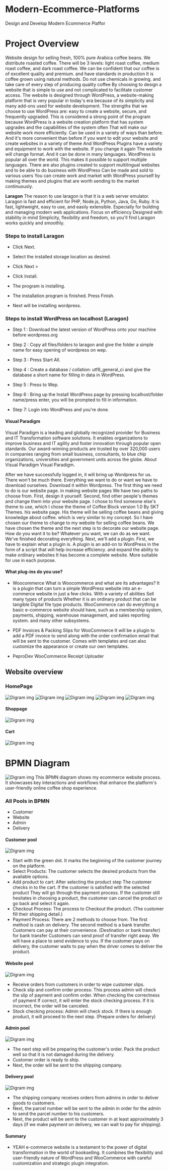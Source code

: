 # Modern-Ecommerce-Platforms
Design and Develop Modern Ecommerce Plaffor

# Project Overview

Website design for selling fresh, 100% pure Arabica coffee beans. We distribute roasted coffee. There will be 3 levels: light roast coffee, medium roast coffee, and dark roast coffee. We can be confident that our coffee is of excellent quality and premium. and have standards in production It is coffee grown using natural methods. Do not use chemicals in growing. and take care of every step of producing quality coffee By choosing to design a website that is simple to use and not complicated to facilitate customer access. The website is designed through WordPress, a website-making platform that is very popular in today's era because of its simplicity and many add-ons used for website development. The strengths that we choose to use WordPress are: easy to create a website, secure, and frequently upgraded. This is considered a strong point of the program because WordPress is a website creation platform that has system upgrades and the capabilities of the system often That will make our website work more efficiently. Can be used in a variety of ways than before. And it's more convenient than before if you want to edit your website and create websites in a variety of theme And WordPress Plugins have a variety and equipment to work with the website. If you change it again The website will change format.
And it can be done in many languages. WordPress is popular all over the world. This makes it possible to support multiple languages. There are also plugins created to support multilingual websites and to be able to do business with WordPress Can be made and sold to various users You can create work and market with WordPress yourself by making themes and plugins that are worth sending to the market continuously.

**Laragon** The reason to use laragon is that it is a web server emulator. Laragon is fast and efficient for PHP, Node.js, Python, Java, Go, Ruby. It is fast, lightweight, easy to use, and easily extensible. Especially for building and managing modern web applications. Focus on efficiency Designed with stability in mind Simplicity, flexibility and freedom, so you'll find Laragon works quickly and smoothly.

### Steps to install Laragon

- Click Next.

- Select the installed storage location as desired.

- Click Next >

- Click Install.

- The program is installing.

- The installation program is finished. Press Finish.

- Next will be installing wordpress.


### Steps to install WordPress on localhost (Laragon)

- Step 1 : Download the latest version of WordPress onto your machine before wordpress.org

- Step 2 : Copy all files/folders to laragon and give the folder a simple name for easy opening of wordpress on wep.

- Step 3 : Press Start All.

- Step 4 : Create a database / collation: utf8_general_ci and give the database a short name for filling in data in WordPress.

- Step 5 : Press to Wep.

- Step 6 : Bring up the Install WordPress page by pressing localhost/folder name/press enter, you will be prompted to fill in information.

- Step 7: Login into WordPress and you're done.

#### Visual Paradigm 
Visual Paradigm is a leading and globally recognized provider for Business and IT Transformation software solutions. It enables organizations to improve business and IT agility and foster innovation through popular open standards. Our award-winning products are trusted by over 320,000 users in companies ranging from small business, consultants, to blue chip organizations, universities and government units across the globe. About Visual Paradigm Visual Paradigm.

After we have successfully logged in, it will bring up Wordpress for us. There won't be much there. Everything we want to do or want we have to download ourselves. Download it within Wordpress. The first thing we need to do is our website page. in making website pages We have two paths to choose from. First, design it yourself. Second, find other people's themes and change them into your website page. I chose to find someone else's theme to use, which I chose the theme of Coffee Block version 1.0 By SKT Themes.
his website page. His theme will be selling coffee beans and giving knowledge about coffee. which is very similar to my concept. So I have chosen our theme to change to my website for selling coffee beans. We have chosen the theme and the next step is to decorate our website page. How do you want it to be? Whatever you want, we can do as we want. We've finished decorating everything. Next, we'll add a plugin. First, we have to explain what a plugin is. A plugin is an add-on to WordPress in the form of a script that will help increase efficiency. and expand the ability to make ordinary websites It has become a complete website. More suitable for use in each purpose. 

#### What plug-ins do you use?
- Woocommerce
What is Woocommerce and what are its advantages?
It is a plugin that can turn a simple WordPress website into an e-commerce website in just a few clicks. With a variety of abilities Sell many types of products Whether it is an ordinary product that can be tangible Digital file type products.
WooCommerce can do everything a basic e-commerce website should have, such as a membership system, payments, shipping, warehouse management, and sales reporting system. and many other subsystems.

- PDF Invoices & Packing Slips for WooCommerce
It will be a plugin to add a PDF invoice to send along with the order confirmation email that will be sent to the customer. Comes with templates and can also customize the appearance or create our own templates.

- PeproDev WooCommerce Receipt Uploader


## Website overview

### HomePage

![Digram img](img/1.PNG)
![Digram img](img/2.PNG)
![Digram img](img/3.PNG)
![Digram img](img/4.PNG)
![Digram img](img/5.PNG)

#### Shoppage

![Digram img](img/6.PNG)

#### Cart

![Digram img](img/7.PNG)

# BPMN Diagram

![Digram img](img/ALL.png)
This BPMN diagram shows my ecommerce website process. It showcases key interactions and workflows that enhance the platform's user-friendly online coffee shop experience.

### All Pools in BPMN
- Customer
- Website
- Admin
- Delivery

#### Customer pool

![Digram img](img/Customer.png)
- Start with the green dot. It marks the beginning of the customer journey on the platform.
- Select Products: The customer selects the desired products from the available options.
- Add product to cart: After selecting the product step The customer checks in to the cart. If the customer is satisfied with the selected product They will go through the payment process. If the customer still hesitates in choosing a product, the customer can cancel the product or go back and select it again.
- Checkout Process: The process to Checkout the product.  (The customer fill their shipping detail.)
- Payment Process: There are 2 methods to choose from. The first method is cash on delivery. The second method is a bank transfer. Customers can pay at their convenience. (Destination or bank transfer) for bank transfer Customers can send proof of transfer right away. We will have a place to send evidence to you. If the customer pays on delivery, the customer waits to pay when the driver comes to deliver the product.

#### Website pool

![Digram img](img/Website.png)

- Receive orders from customers in order to wipe customer slips.
- Check slip and confirm order process: This process admin will check the slip of payment and confirm order. When checking the correctness of payment If correct, it will enter the stock checking process. If it is incorrect, the order will be canceled.
- Stock checking process: Admin will check stock. If there is enough product, it will proceed to the next step. (Prepare orders for delivery)

#### Admin pool

![Digram img](img/Admin.png)

- The next step will be preparing the customer's order. Pack the product well so that it is not damaged during the delivery.
- Customer order is ready to ship.
- Next, the order will be sent to the shipping company.

#### Delivery pool

![Digram img](img/Delivery.png)

- The shipping company receives orders from admins in order to deliver goods to customers.
- Next, the parcel number will be sent to the admin in order for the admin to send the parcel number to his customers.
- Next, the product will be sent to the customer in at least approximately 3 days (if we make payment on delivery, we can wait to pay for shipping).

#### Summary
- YEAH  e-commerce website is a testament to the power of digital transformation in the world of bookselling. It combines the flexibility and user-friendly nature of WordPress and WooCommerce with careful customization and strategic plugin integration.
